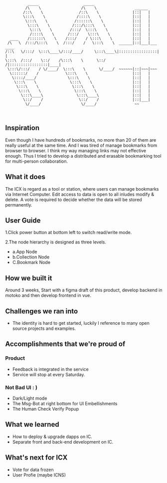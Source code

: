 ```

          _____                    _____                                  
         /\    \                  /\    \                 ______          
        /::\    \                /::\    \               |::|   |         
        \:::\    \              /::::\    \              |::|   |         
         \:::\    \            /::::::\    \             |::|   |         
          \:::\    \          /:::/\:::\    \            |::|   |         
           \:::\    \        /:::/  \:::\    \           |::|   |         
           /::::\    \      /:::/    \:::\    \          |::|   |         
  ____    /::::::\    \    /:::/    / \:::\    \         |::|   |         
 /\   \  /:::/\:::\    \  /:::/    /   \:::\    \  ______|::|___|___ ____ 
/::\   \/:::/  \:::\____\/:::/____/     \:::\____\|:::::::::::::::::|    |
\:::\  /:::/    \::/    /\:::\    \      \::/    /|:::::::::::::::::|____|
 \:::\/:::/    / \/____/  \:::\    \      \/____/  ~~~~~~|::|~~~|~~~      
  \::::::/    /            \:::\    \                    |::|   |         
   \::::/____/              \:::\    \                   |::|   |         
    \:::\    \               \:::\    \                  |::|   |         
     \:::\    \               \:::\    \                 |::|   |         
      \:::\    \               \:::\    \                |::|   |         
       \:::\____\               \:::\____\               |::|   |         
        \::/    /                \::/    /               |::|___|         
         \/____/                  \/____/                 ~~              
                                                                          
                                                                              
```
## Inspiration
Even though I have hundreds of bookmarks, no more than 20 of them are really useful at the same time.
And I was tired of manage bookmarks from browser to browser. I think my way managing links may not effective enough.
Thus I tried to develop a distributed and erasable bookmarking tool for multi-person collaboration.
## What it does
The ICX is regard as a tool or station, where users can manage bookmarks via Internet Computer.
Edit access to data is open to all inludes modify & delete. A vote is required to decide whether the data will be stored permanently.
## User Guide
1.Click power button at bottom left to switch read/write mode.

2.The node hierarchy is designed as three levels. 

- a.App Node
- b.Collection Node
- C.Bookmark Node

## How we built it
Around 3 weeks, Start with a figma draft of this product, develop backend in motoko and then develop frontend in vue.
## Challenges we ran into
- The identity is hard to get started, luckily I reference to many open source projects and examples.
## Accomplishments that we're proud of
### Product
- Feedback is integrated in the service
- Service will stop at every Saturday.
### Not Bad UI : )
- Dark/Light mode
- The Msg-Bot at right bottom for UI Embellishments
- The Human Check Verify Popup
## What we learned
- How to deploy & upgrade dapps on IC.
- Separate front and back-end development on IC.
## What's next for ICX
- Vote for data frozen
- User Profie (maybe ICNS)